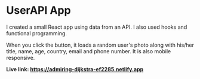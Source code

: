 # UserAPI App

I created a small React app using data from an API. I also used hooks and functional programming.

When you click the button, it loads a random user's photo along with his/her title, name, age, country, email and phone number. It is also mobile responsive.

<b>Live link: https://admiring-dijkstra-ef2285.netlify.app<b/>
